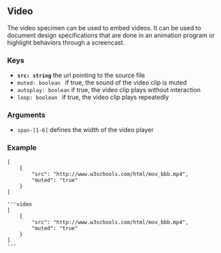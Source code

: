 ## Video

The video specimen can be used to embed videos. 
It can be used to document design specifications that are done in an animation program or highlight behaviors through a screencast.


### Keys

- __`src: string`__ the url pointing to the source file
- `muted: boolean ` if true, the sound of the video clip is muted
- `autoplay: boolean` if true, the video clip plays without interaction
- `loop: boolean ` if true, the video clip plays repeatedly

### Arguments
- `span-[1-6]` defines the width of the video player


### Example

```video
[   
    {
        "src": "http://www.w3schools.com/html/mov_bbb.mp4",
        "muted": "true"
    }
]
```


```code
'''video
[   
    {
        "src": "http://www.w3schools.com/html/mov_bbb.mp4",
        "muted": "true"
    }
]
'''
```
